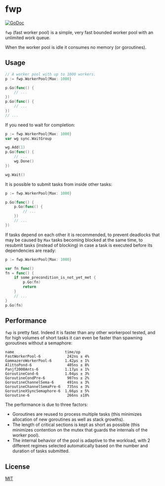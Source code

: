# fwp

[![GoDoc](https://godoc.org/github.com/CAFxX/fwp?status.svg)](https://godoc.org/github.com/CAFxX/fwp)

`fwp` (fast worker pool) is a simple, very fast bounded worker pool with an unlimited work queue.

When the worker pool is idle it consumes no memory (or goroutines).

## Usage

```go
// A worker pool with up to 1000 workers.
p := fwp.WorkerPool{Max: 1000}

p.Go(func() {
    // ...
})
p.Go(func() {
    // ...
})
// ...
```

If you need to wait for completion:

```go
p := fwp.WorkerPool{Max: 1000}
var wg sync.WaitGroup

wg.Add(1)
p.Go(func() {
    // ...
    wg.Done()
})

wg.Wait()
```

It is possible to submit tasks from inside other tasks:

```go
p := fwp.WorkerPool{Max: 1000}

p.Go(func() {
    p.Go(func() {
        // ...
    })
    // ...
})
```

If tasks depend on each other it is recommended, to prevent deadlocks
that may be caused by `Max` tasks becoming blocked at the same time,
to resubmit tasks (instead of blocking) in case a task is executed
before its dependencies are ready:

```go
p := fwp.WorkerPool{Max: 1000}

var fn func()
fn = func() {
    if some_precondition_is_not_yet_met {
        p.Go(fn)
        return
    }
    // ...
}
p.Go(fn)
```

## Performance

`fwp` is pretty fast. Indeed it is faster than any other workerpool tested, and for high volumes of short tasks it can even be faster than spawning goroutines without a semaphore:

```
name                       time/op
FastWorkerPool-6            242ns ± 4%
GammazeroWorkerPool-6      1.42µs ± 1%
AlittoPond-6                405ns ± 8%
Panjf2000Ants-6            1.17µs ± 1%
GoroutineCond-6            1.04µs ± 3%
GoroutineCondPre-6          907ns ± 2%
GoroutineChannelSema-6      491ns ± 3%
GoroutineChannelSemaPre-6   735ns ± 3%
GoroutineXSyncSemaphore-6  1.66µs ± 5%
Goroutine-6                 266ns ±18%
```

The performance is due to three factors:

- Goroutines are reused to process multiple tasks (this minimizes
  allocation of new goroutines as well as stack growths).
- The length of critical sections is kept as short as possible
  (this minimizes contention on the mutex that guards the internals
  of the worker pool).
- The internal behavior of the pool is adaptive to the workload,
  with 2 different regimes selected automatically based on the
  number and duration of tasks submitted.

## License

[MIT](LICENSE)
